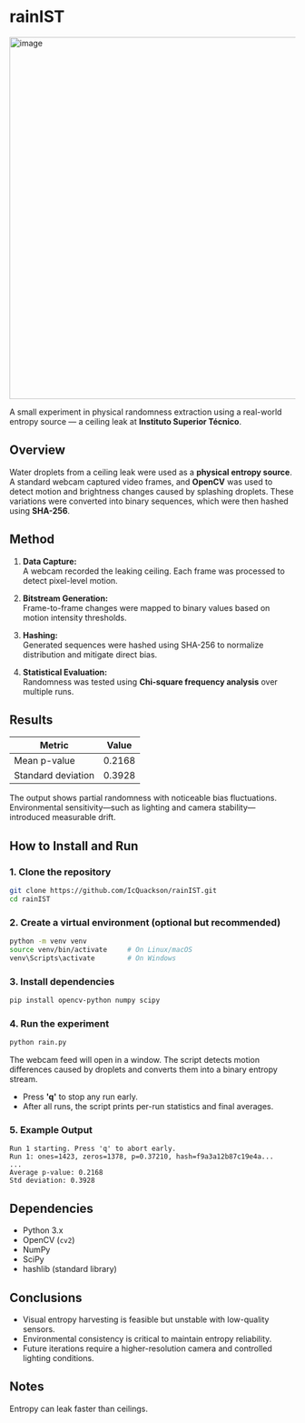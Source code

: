 # rainIST
<img width="1175" height="637" alt="image" src="https://github.com/user-attachments/assets/7a8846fb-47b1-4ebd-b0fb-375c50b0e343" />


A small experiment in physical randomness extraction using a real-world entropy source — a ceiling leak at **Instituto Superior Técnico**.

## Overview

Water droplets from a ceiling leak were used as a **physical entropy source**. A standard webcam captured video frames, and **OpenCV** was used to detect motion and brightness changes caused by splashing droplets. These variations were converted into binary sequences, which were then hashed using **SHA-256**.

## Method

1. **Data Capture:**  
   A webcam recorded the leaking ceiling. Each frame was processed to detect pixel-level motion.

2. **Bitstream Generation:**  
   Frame-to-frame changes were mapped to binary values based on motion intensity thresholds.

3. **Hashing:**  
   Generated sequences were hashed using SHA-256 to normalize distribution and mitigate direct bias.

4. **Statistical Evaluation:**  
   Randomness was tested using **Chi-square frequency analysis** over multiple runs.

## Results

| Metric | Value |
|---------|--------|
| Mean p-value | 0.2168 |
| Standard deviation | 0.3928 |

The output shows partial randomness with noticeable bias fluctuations. Environmental sensitivity—such as lighting and camera stability—introduced measurable drift.

## How to Install and Run

### 1. Clone the repository
```bash
git clone https://github.com/IcQuackson/rainIST.git
cd rainIST
````

### 2. Create a virtual environment (optional but recommended)

```bash
python -m venv venv
source venv/bin/activate     # On Linux/macOS
venv\Scripts\activate        # On Windows
```

### 3. Install dependencies

```bash
pip install opencv-python numpy scipy
```

### 4. Run the experiment

```bash
python rain.py
```

The webcam feed will open in a window. The script detects motion differences caused by droplets and converts them into a binary entropy stream.

* Press **'q'** to stop any run early.
* After all runs, the script prints per-run statistics and final averages.

### 5. Example Output

```
Run 1 starting. Press 'q' to abort early.
Run 1: ones=1423, zeros=1378, p=0.37210, hash=f9a3a12b87c19e4a...
...
Average p-value: 0.2168
Std deviation: 0.3928
```

## Dependencies

* Python 3.x
* OpenCV (`cv2`)
* NumPy
* SciPy
* hashlib (standard library)

## Conclusions

* Visual entropy harvesting is feasible but unstable with low-quality sensors.
* Environmental consistency is critical to maintain entropy reliability.
* Future iterations require a higher-resolution camera and controlled lighting conditions.

## Notes

Entropy can leak faster than ceilings.
